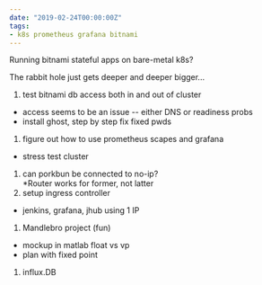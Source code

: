 ```yaml
---
date: "2019-02-24T00:00:00Z"
tags:
- k8s prometheus grafana bitnami
---
```


Running bitnami stateful apps on bare-metal k8s?  

The rabbit hole just gets deeper and deeper bigger...

1. test bitnami db access both in and out of cluster 
 * access seems to be an issue -- either DNS or readiness probs
 * install ghost, step by step fix fixed pwds
1. figure out how to use prometheus scapes and grafana
 * stress test cluster
1. can porkbun be connected to no-ip?  
 *Router works for former, not latter
1. setup ingress controller 
 * jenkins, grafana, jhub using 1 IP
1. Mandlebro project (fun)
 * mockup in matlab float vs vp
 * plan with fixed point
1. influx.DB

